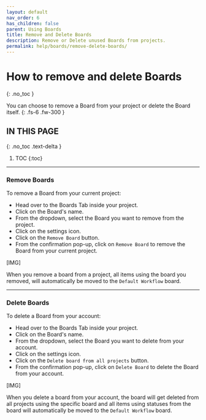 ```yaml
---
layout: default
nav_order: 6
has_children: false
parent: Using Boards
title: Remove and Delete Boards
description: Remove or Delete unused Boards from projects.
permalink: help/boards/remove-delete-boards/
---
```

# How to remove and delete Boards
{: .no_toc }

You can choose to remove a Board from your project or delete the Board itself.
{: .fs-6 .fw-300 }

## IN THIS PAGE
{: .no_toc .text-delta }

1. TOC
{:toc}

---

### Remove Boards

To remove a Board from your current project:

- Head over to the Boards Tab inside your project.
- Click on the Board's name.
- From the dropdown, select the Board you want to remove from the project.
- Click on the settings icon.
- Click on the ```Remove Board``` button.
- From the confirmation pop-up, click on ```Remove Board``` to remove the Board from your current project.

[IMG]

When you remove a board from a project, all items using the board you removed, will automatically be moved to the ```Default Workflow``` board.

---

### Delete Boards

To delete a Board from your account:
- Head over to the Boards Tab inside your project.
- Click on the Board's name.
- From the dropdown, select the Board you want to delete from your account.
- Click on the settings icon.
- Click on the ```Delete board from all projects``` button.
- From the confirmation pop-up, click on ```Delete Board``` to delete the Board from your account.

[IMG]

When you delete a board from your account, the board will get deleted from all projects using the specific board and all items using statuses from the board will automatically be moved to the ```Default Workflow``` board. 
